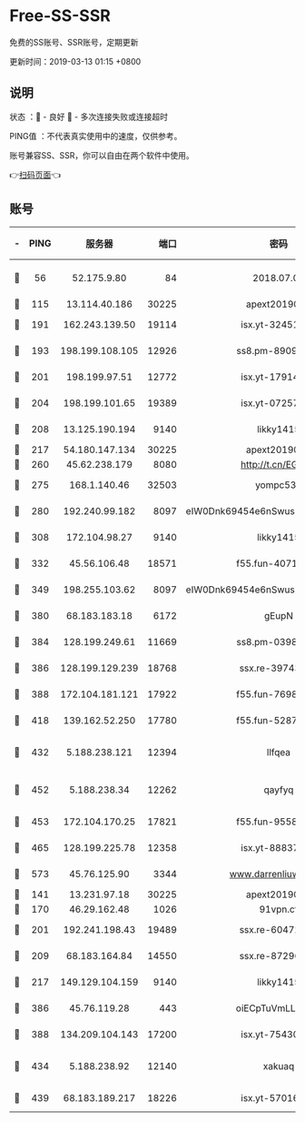 # Free-SS-SSR

免费的SS账号、SSR账号，定期更新

更新时间：2019-03-13 01:15 +0800

## 说明

状态     ：🙂 - 良好 🙁 - 多次连接失败或连接超时

PING值   ：不代表真实使用中的速度，仅供参考。

账号兼容SS、SSR，你可以自由在两个软件中使用。

👉[扫码页面](https://liesauer.github.io/Free-SS-SSR/)👈

## 账号

|-|PING|服务器|端口|密码|加密方式|区域|
|:----:|:----:|:-----:|-----:|:----:|:----:|:----:|
|🙂|56|52.175.9.80|84|2018.07.07|chacha20-ietf-poly1305|HK|
|🙂|115|13.114.40.186|30225|apext2019006|chacha20|JP|
|🙂|191|162.243.139.50|19114|isx.yt-32451698|aes-256-cfb|US|
|🙂|193|198.199.108.105|12926|ss8.pm-89091536|aes-256-cfb|US|
|🙂|201|198.199.97.51|12772|isx.yt-17914750|aes-256-cfb|US|
|🙂|204|198.199.101.65|19389|isx.yt-07257333|aes-256-cfb|US|
|🙂|208|13.125.190.194|9140|likky1415|aes-256-cfb|KR|
|🙂|217|54.180.147.134|30225|apext2019006|chacha20|KR|
|🙂|260|45.62.238.179|8080|http://t.cn/EGJIyrl|rc4-md5|CA|
|🙂|275|168.1.140.46|32503|yompc535|aes-256-cfb|AU|
|🙂|280|192.240.99.182|8097|eIW0Dnk69454e6nSwuspv9DmS201tQ0D|aes-256-cfb|US|
|🙂|308|172.104.98.27|9140|likky1415|aes-256-cfb|JP|
|🙂|332|45.56.106.48|18571|f55.fun-40716763|aes-256-cfb|US|
|🙂|349|198.255.103.62|8097|eIW0Dnk69454e6nSwuspv9DmS201tQ0D|aes-256-cfb|US|
|🙂|380|68.183.183.18|6172|gEupN|aes-256-cfb|SG|
|🙂|384|128.199.249.61|11669|ss8.pm-03986540|aes-256-cfb|SG|
|🙂|386|128.199.129.239|18768|ssx.re-39743458|aes-256-cfb|SG|
|🙂|388|172.104.181.121|17922|f55.fun-76980489|aes-256-cfb|SG|
|🙂|418|139.162.52.250|17780|f55.fun-52870038|aes-256-cfb|SG|
|🙂|432|5.188.238.121|12394|llfqea|chacha20-ietf-poly1305|BR|
|🙂|452|5.188.238.34|12262|qayfyq|chacha20-ietf-poly1305|BR|
|🙂|453|172.104.170.25|17821|f55.fun-95583566|aes-256-cfb|SG|
|🙂|465|128.199.225.78|12358|isx.yt-88837839|aes-256-cfb|SG|
|🙂|573|45.76.125.90|3344|www.darrenliuwei.com|aes-256-cfb|AU|
|🙂|141|13.231.97.18|30225|apext2019006|chacha20|JP|
|🙂|170|46.29.162.48|1026|91vpn.cf|rc4-md5|RU|
|🙂|201|192.241.198.43|19489|ssx.re-60472532|aes-256-cfb|US|
|🙂|209|68.183.164.84|14550|ssx.re-87296027|aes-256-cfb|US|
|🙂|217|149.129.104.159|9140|likky1415|aes-256-cfb|HK|
|🙂|386|45.76.119.28|443|oiECpTuVmLLxk4Ts|aes-256-cfb|AU|
|🙂|388|134.209.104.143|17200|isx.yt-75430258|aes-256-cfb|SG|
|🙂|434|5.188.238.92|12140|xakuaq|chacha20-ietf-poly1305|BR|
|🙂|439|68.183.189.217|18226|isx.yt-57016658|aes-256-cfb|SG|
